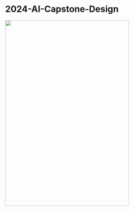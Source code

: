 # 2024-AI-Capstone-Design


<img src="https://github.com/user-attachments/assets/37b5883e-19c7-4c5e-9c62-975368132260"  width="400" height="600"/>
